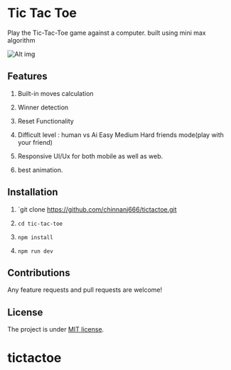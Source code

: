 # Tic Tac Toe

Play the Tic-Tac-Toe game against a computer. built using mini max algorithm 

![Alt img](https://images.ctfassets.net/zlsyc9paq6sa/3HTYWmjkvJK2Tlgeublqdb/b4068de81576fb6998400d273cd14c47/1627997372_x.gif)

## Features

1. Built-in moves calculation

2. Winner detection

3. Reset Functionality
4. Difficult level : human vs Ai 
     Easy
     Medium
     Hard
     friends mode(play with your friend)
5. Responsive UI/Ux for both mobile as well as web.
6. best animation.

## Installation

1. `git clone https://github.com/chinnanj666/tictactoe.git

2. `cd tic-tac-toe`

3. `npm install`

4. `npm run dev`

## Contributions

Any feature requests and pull requests are welcome!

## License

The project is under [MIT license](https://choosealicense.com/licenses/mit/).
# tictactoe

